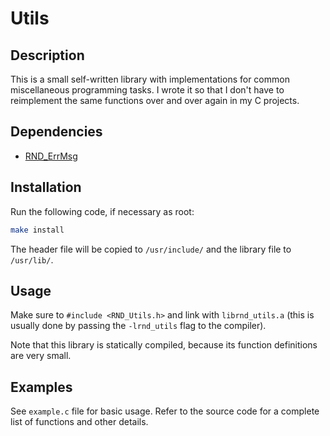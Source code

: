 # Utils

## Description

This is a small self-written library with implementations for
common miscellaneous programming tasks.
I wrote it so that I don't have to reimplement the same functions
over and over again in my C projects.

## Dependencies

- [RND\_ErrMsg](https://github.com/randoragon/rnd-libs/tree/master/errmsg)

## Installation

Run the following code, if necessary as root:

```sh
make install
```

The header file will be copied to `/usr/include/` and the library file to `/usr/lib/`.

## Usage

Make sure to `#include <RND_Utils.h>` and link with `librnd_utils.a` (this is usually
done by passing the `-lrnd_utils` flag to the compiler).

Note that this library is statically compiled, because its function definitions are
very small.

## Examples

See `example.c` file for basic usage. Refer to the source code for a complete list of functions
and other details.

